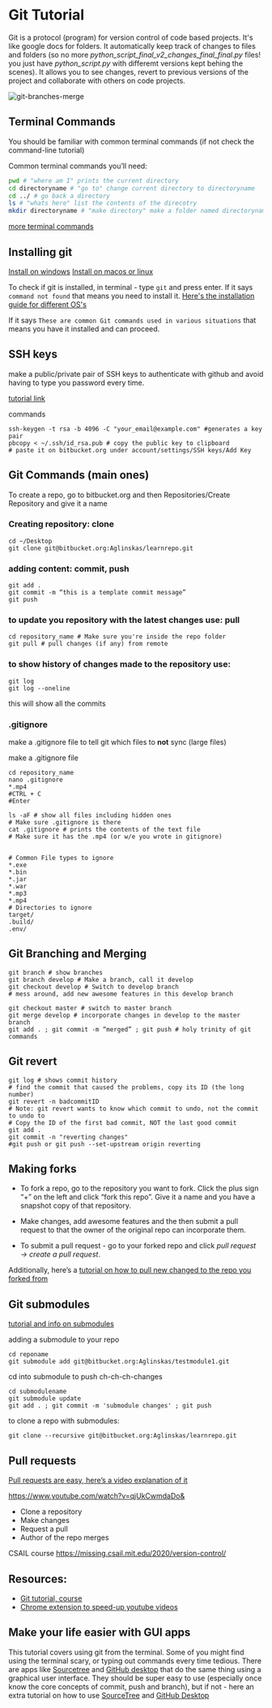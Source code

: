 # Git Tutorial

Git is a protocol (program) for version control of code based projects. It's like google docs for folders. It automatically keep track of changes to files and folders (so no more _python_script_final_v2_changes_final_final.py_ files! you just have _python_script.py_ with differemt versions kept behing the scenes). It allows you to see changes, revert to previous versions of the project and collaborate with others on code projects.

![git-branches-merge](https://user-images.githubusercontent.com/15108226/121881270-56d5fc80-cd0f-11eb-84f9-3947831f101b.png)


## Terminal Commands

You should be familiar with common terminal commands (if not check the command-line tutorial)

Common terminal commands you’ll need:

```bash
pwd # "where am I" prints the current directory
cd directoryname # "go to" change current directory to directoryname
cd ../ # go back a directory
ls # "whats here" list the contents of the direcotry
mkdir directoryname # "make directory" make a folder named directoryname
```

[more terminal commands](https://www.dummies.com/computers/macs/mac-operating-systems/how-to-use-basic-unix-commands-to-work-in-terminal-on-your-mac/)

## Installing git 
[Install on windows](https://www.youtube.com/watch?v=2j7fD92g-gE)
[Install on macos or linux](https://git-scm.com/book/en/v2/Getting-Started-Installing-Git)

To check if git is installed, in terminal - type `git` and press enter. If it says `command not found` that means you need to install it.  [Here's the installation guide for different OS's](https://git-scm.com/book/en/v2/Getting-Started-Installing-Git)


If it says `These are common Git commands used in various situations` that means you have it installed and can proceed. 

## SSH keys

make a public/private pair of SSH keys to authenticate with github and avoid having to type you password every time.

[tutorial link](https://help.github.com/en/enterprise/2.16/user/authenticating-to-github/generating-a-new-ssh-key-and-adding-it-to-the-ssh-agent)

commands
```
ssh-keygen -t rsa -b 4096 -C "your_email@example.com" #generates a key pair
pbcopy < ~/.ssh/id_rsa.pub # copy the public key to clipboard
# paste it on bitbucket.org under account/settings/SSH keys/Add Key
```

## Git Commands (main ones)

To create a repo, go to bitbucket.org and then Repositories/Create Repository and give it a name

### Creating repository: clone

```
cd ~/Desktop
git clone git@bitbucket.org:Aglinskas/learnrepo.git
```

### adding content: commit, push 
```
git add .
git commit -m “this is a template commit message”
git push 
```

### to update you repository with the latest changes use: pull

```
cd repository_name # Make sure you're inside the repo folder
git pull # pull changes (if any) from remote
```

### to show history of changes made to the repository use: 

```
git log 
git log --oneline
```

this will show all the commits

### .gitignore

make a .gitignore file to tell git which files to **not** sync (large files)

make a .gitignore file 

    cd repository_name
    nano .gitignore
    *.mp4
    #CTRL + C
    #Enter
    
    ls -aF # show all files including hidden ones
    # Make sure .gitignore is there
    cat .gitignore # prints the contents of the text file
    # Make sure it has the .mp4 (or w/e you wrote in gitignore)


    # Common File types to ignore
    *.exe
    *.bin
    *.jar
    *.war
    *.mp3
    *.mp4
    # Directories to ignore
    target/
    .build/
    .env/


## Git Branching and Merging
    git branch # show branches
    git branch develop # Make a branch, call it develop
    git checkout develop # Switch to develop branch
    # mess around, add new awesome features in this develop branch
    
    git checkout master # switch to master branch
    git merge develop # incorporate changes in develop to the master branch
    git add . ; git commit -m “merged” ; git push # holy trinity of git commands


## Git revert
    git log # shows commit history
    # find the commit that caused the problems, copy its ID (the long number)
    git revert -n badcommitID
    # Note: git revert wants to know which commit to undo, not the commit to undo to
    # Copy the ID of the first bad commit, NOT the last good commit
    git add . 
    git commit -n "reverting changes"
    #git push or git push --set-upstream origin reverting


## Making forks
- To fork a repo, go to the repository you want to fork. Click the plus sign “+” on the left and click “fork this repo”. Give it a name and you have a snapshot copy of that repository. 


- Make changes, add awesome features and the then submit a pull request to that the owner of the original repo can incorporate them. 


- To submit a pull request - go to your forked repo and click *pull request → create a pull request*.

Additionally, here’s a [tutorial on how to pull new changed to the repo you forked from](https://docs.github.com/en/github/collaborating-with-issues-and-pull-requests/syncing-a-fork)


## Git submodules

[tutorial and info on submodules](https://www.youtube.com/watch?v=UQvXst5I41I)

adding a submodule to your repo

    cd reponame 
    git submodule add git@bitbucket.org:Aglinskas/testmodule1.git


cd into submodule to push ch-ch-ch-changes

    cd submodulename
    git submodule update
    git add . ; git commit -m 'submodule changes' ; git push

to clone a repo with submodules:

    git clone --recursive git@bitbucket.org:Aglinskas/learnrepo.git


## Pull requests

[Pull requests are easy, here’s a video explanation of it](https://youtu.be/qjUkCwmdaDo)

https://www.youtube.com/watch?v=qjUkCwmdaDo&

- Clone a repository
- Make changes
- Request a pull
- Author of the repo merges

CSAIL course
 https://missing.csail.mit.edu/2020/version-control/
 

## Resources:
- [Git tutorial, course](https://www.youtube.com/channel/UCshmCws1MijkZLMkPmOmzbQ/videos)
- [Chrome extension to speed-up youtube videos](https://chrome.google.com/webstore/detail/youtube-playback-speed-co/hdannnflhlmdablckfkjpleikpphncik?hl=en-US)

## Make your life easier with GUI apps
This tutorial covers using git from the terminal. Some of you might find using the terminal scary, or typing out commands every time tedious. There are apps like [Sourcetree](https://www.sourcetreeapp.com/) and [GitHub desktop](https://desktop.github.com/) that do the same thing using a graphical user interface. They should be super easy to use (especially once know the core concepts of commit, push and branch), but if not - here an extra tutorial on how to use [SourceTree](https://youtu.be/FIabco-p_nY) and [GitHub Desktop](https://youtu.be/RPagOAUx2SQ) 








